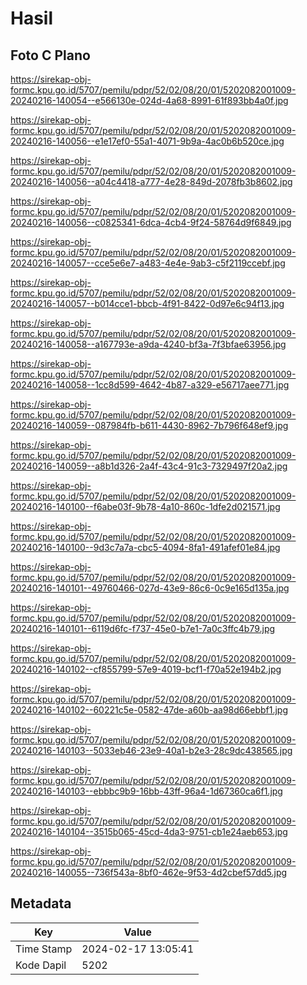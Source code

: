 # Hasil

## Foto C Plano

https://sirekap-obj-formc.kpu.go.id/5707/pemilu/pdpr/52/02/08/20/01/5202082001009-20240216-140054--e566130e-024d-4a68-8991-61f893bb4a0f.jpg

https://sirekap-obj-formc.kpu.go.id/5707/pemilu/pdpr/52/02/08/20/01/5202082001009-20240216-140056--e1e17ef0-55a1-4071-9b9a-4ac0b6b520ce.jpg

https://sirekap-obj-formc.kpu.go.id/5707/pemilu/pdpr/52/02/08/20/01/5202082001009-20240216-140056--a04c4418-a777-4e28-849d-2078fb3b8602.jpg

https://sirekap-obj-formc.kpu.go.id/5707/pemilu/pdpr/52/02/08/20/01/5202082001009-20240216-140056--c0825341-6dca-4cb4-9f24-58764d9f6849.jpg

https://sirekap-obj-formc.kpu.go.id/5707/pemilu/pdpr/52/02/08/20/01/5202082001009-20240216-140057--cce5e6e7-a483-4e4e-9ab3-c5f2119ccebf.jpg

https://sirekap-obj-formc.kpu.go.id/5707/pemilu/pdpr/52/02/08/20/01/5202082001009-20240216-140057--b014cce1-bbcb-4f91-8422-0d97e6c94f13.jpg

https://sirekap-obj-formc.kpu.go.id/5707/pemilu/pdpr/52/02/08/20/01/5202082001009-20240216-140058--a167793e-a9da-4240-bf3a-7f3bfae63956.jpg

https://sirekap-obj-formc.kpu.go.id/5707/pemilu/pdpr/52/02/08/20/01/5202082001009-20240216-140058--1cc8d599-4642-4b87-a329-e56717aee771.jpg

https://sirekap-obj-formc.kpu.go.id/5707/pemilu/pdpr/52/02/08/20/01/5202082001009-20240216-140059--087984fb-b611-4430-8962-7b796f648ef9.jpg

https://sirekap-obj-formc.kpu.go.id/5707/pemilu/pdpr/52/02/08/20/01/5202082001009-20240216-140059--a8b1d326-2a4f-43c4-91c3-7329497f20a2.jpg

https://sirekap-obj-formc.kpu.go.id/5707/pemilu/pdpr/52/02/08/20/01/5202082001009-20240216-140100--f6abe03f-9b78-4a10-860c-1dfe2d021571.jpg

https://sirekap-obj-formc.kpu.go.id/5707/pemilu/pdpr/52/02/08/20/01/5202082001009-20240216-140100--9d3c7a7a-cbc5-4094-8fa1-491afef01e84.jpg

https://sirekap-obj-formc.kpu.go.id/5707/pemilu/pdpr/52/02/08/20/01/5202082001009-20240216-140101--49760466-027d-43e9-86c6-0c9e165d135a.jpg

https://sirekap-obj-formc.kpu.go.id/5707/pemilu/pdpr/52/02/08/20/01/5202082001009-20240216-140101--6119d6fc-f737-45e0-b7e1-7a0c3ffc4b79.jpg

https://sirekap-obj-formc.kpu.go.id/5707/pemilu/pdpr/52/02/08/20/01/5202082001009-20240216-140102--cf855799-57e9-4019-bcf1-f70a52e194b2.jpg

https://sirekap-obj-formc.kpu.go.id/5707/pemilu/pdpr/52/02/08/20/01/5202082001009-20240216-140102--60221c5e-0582-47de-a60b-aa98d66ebbf1.jpg

https://sirekap-obj-formc.kpu.go.id/5707/pemilu/pdpr/52/02/08/20/01/5202082001009-20240216-140103--5033eb46-23e9-40a1-b2e3-28c9dc438565.jpg

https://sirekap-obj-formc.kpu.go.id/5707/pemilu/pdpr/52/02/08/20/01/5202082001009-20240216-140103--ebbbc9b9-16bb-43ff-96a4-1d67360ca6f1.jpg

https://sirekap-obj-formc.kpu.go.id/5707/pemilu/pdpr/52/02/08/20/01/5202082001009-20240216-140104--3515b065-45cd-4da3-9751-cb1e24aeb653.jpg

https://sirekap-obj-formc.kpu.go.id/5707/pemilu/pdpr/52/02/08/20/01/5202082001009-20240216-140055--736f543a-8bf0-462e-9f53-4d2cbef57dd5.jpg


## Metadata

| Key        | Value               |
| ---------- | ------------------- |
| Time Stamp | 2024-02-17 13:05:41 |
| Kode Dapil | 5202                |




